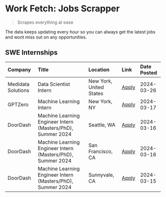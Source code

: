 # Work Fetch: Jobs Scrapper
> Scrapes everything at ease

The data keeps updating every hour so you can always get the latest jobs and wont miss out on any opportunities.

## SWE Internships
<!--START_SECTION:workfetch-->
| Company            | Title                                                       | Location                | Link                                                                                                                                                                                                                                                                 | Date Posted   |
|:-------------------|:------------------------------------------------------------|:------------------------|:---------------------------------------------------------------------------------------------------------------------------------------------------------------------------------------------------------------------------------------------------------------------|:--------------|
| Medidata Solutions | Data Scientist Intern                                       | New York, United States | [Apply](https://www.linkedin.com/jobs/view/data-scientist-intern-at-medidata-solutions-3810253704?position=6&pageNum=0&refId=lFmyyBXca8eiSZ0kH4IOeg%3D%3D&trackingId=VvsLYNTR%2Fw9YHNele1pbEw%3D%3D&trk=public_jobs_jserp-result_search-card)                        | 2024-03-26    |
| GPTZero            | Machine Learning Intern                                     | New York, NY            | [Apply](https://www.linkedin.com/jobs/view/machine-learning-intern-at-gptzero-3860723963?position=9&pageNum=0&refId=lFmyyBXca8eiSZ0kH4IOeg%3D%3D&trackingId=UsPnTpGnfXl8TypVPT5v9w%3D%3D&trk=public_jobs_jserp-result_search-card)                                   | 2024-03-17    |
| DoorDash           | Machine Learning Engineer Intern (Masters/PhD), Summer 2024 | Seattle, WA             | [Apply](https://www.linkedin.com/jobs/view/machine-learning-engineer-intern-masters-phd-summer-2024-at-doordash-3736455966?position=3&pageNum=0&refId=lFmyyBXca8eiSZ0kH4IOeg%3D%3D&trackingId=L8kldG9oIycY95ePdffwtw%3D%3D&trk=public_jobs_jserp-result_search-card) | 2024-03-16    |
| DoorDash           | Machine Learning Engineer Intern (Masters/PhD), Summer 2024 | San Francisco, CA       | [Apply](https://www.linkedin.com/jobs/view/machine-learning-engineer-intern-masters-phd-summer-2024-at-doordash-3736457737?position=4&pageNum=0&refId=lFmyyBXca8eiSZ0kH4IOeg%3D%3D&trackingId=mkWoigvIET8Zo6udpeCr3Q%3D%3D&trk=public_jobs_jserp-result_search-card) | 2024-03-16    |
| DoorDash           | Machine Learning Engineer Intern (Masters/PhD), Summer 2024 | Sunnyvale, CA           | [Apply](https://www.linkedin.com/jobs/view/machine-learning-engineer-intern-masters-phd-summer-2024-at-doordash-3736454973?position=8&pageNum=0&refId=lFmyyBXca8eiSZ0kH4IOeg%3D%3D&trackingId=tCtDYY5h79xExsTRcYnwDQ%3D%3D&trk=public_jobs_jserp-result_search-card) | 2024-03-15    |
<!--END_SECTION:workfetch-->
